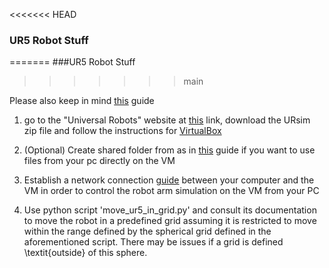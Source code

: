 <<<<<<< HEAD
### UR5 Robot Stuff
=======
###UR5 Robot Stuff
>>>>>>> main

Please also keep in mind [this](https://academy.universal-robots.com/media/jiehhszc/ursim_vmoracle_installation_guidev03_en.pdf) guide


1.  go to the "Universal Robots" website at [this](https://www.universal-robots.com/download/software-cb-series/simulator-non-linux/offline-simulator-cb-series-non-linux-ursim-3143/) link, download the URsim zip file and follow the instructions for [VirtualBox](https://www.virtualbox.org/wiki/Downloads)

2. (Optional) Create shared folder from as in [this](https://medium.com/macoclock/share-folder-between-macos-and-ubuntu-4ce84fb5c1ad) guide if you want to use files from your pc directly on the VM

4. Establish a network connection [guide](https://alainber.medium.com/virtualbox-networking-setup-1954c40e41f3) between your computer and the VM in order to control the robot arm simulation on the VM from your PC

5. Use python script 'move_ur5_in_grid.py' and consult its documentation to move the robot in a predefined grid assuming it is restricted to move within the range defined by the spherical grid defined in the aforementioned script. There may be issues if a grid is defined \textit{outside} of this sphere.